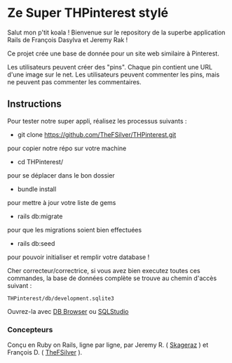 # Ze Super THPinterest stylé


Salut mon p'tit koala !
Bienvenue sur le repository de la superbe application Rails de François Dasylva et Jeremy Rak !

Ce projet crée une base de donnée pour un site web similaire à Pinterest.

Les utilisateurs peuvent créer des "pins". Chaque pin contient une URL d'une image sur le net. Les utilisateurs peuvent commenter les pins, mais ne peuvent pas commenter les commentaires.

## Instructions ##
Pour tester notre super appli, réalisez les processus suivants :
- git clone https://github.com/TheFSilver/THPinterest.git 

pour copier notre répo sur votre machine
- cd THPinterest/

pour se déplacer dans le bon dossier
- bundle install

pour mettre à jour votre liste de gems
- rails db:migrate

pour que les migrations soient bien effectuées
- rails db:seed 

pour pouvoir initialiser et remplir votre database !

Cher correcteur/correctrice, si vous avez bien executez toutes ces commandes, la base de données complète se trouve au chemin d'accès suivant :

```THPinterest/db/development.sqlite3 ```

Ouvrez-la avec <a href="http://sqlitebrowser.org/">DB Browser</a> ou <a href="http://sqlitestudio.pl/?act=download">SQLStudio</a>

### Concepteurs ###

Conçu en Ruby on Rails, ligne par ligne, par Jeremy R. ( <a href="https://github.com/skageraz">Skageraz</a> ) et François D. ( <a href="https://github.com/TheFSilver">TheFSilver</a> ).
